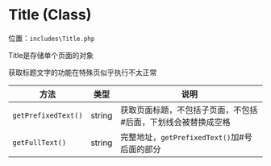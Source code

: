 # Title (Class)

位置：`includes\Title.php`

Title是存储单个页面的对象

获取标题文字的功能在特殊页似乎执行不太正常

方法|类型|说明
-|-|-
`getPrefixedText()`|string|获取页面标题，不包括子页面，不包括#后面，下划线会被替换成空格
`getFullText()`|string|完整地址，`getPrefixedText()`加#号后面的部分
